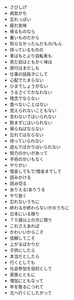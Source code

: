 - さびしげ
- 病気がち
- 忘れっぽい
- 疲れ気味
- 帰るものなら
- 暑いものだから
- 知らなかったんだもの/もん
- 持っているものの
- 車はもとより自転車も
- 見た目はともかく味は
- 旅行はまだしも
- 仕事の話抜きにして
- 心配でたまらない
- ひまでしょうがない
- うるさくてかなわない
- 残念でならない
- 食べないことはない
- 覚えられないこともない
- 言わないではいられない
- 飲まずにはいられない
- 帰らねばならない
- 忘れてはならない
- 持っていられない
- 遊んでばかりはいられない
- 努力のかいがあって
- 手術のかいもなく
- やりがい
- 借金してもで/借金までして
- 読みかける
- 読み切る
- ありえる/ありうる
- やり抜く
- 忘れないうちに
- 終わるか終わらないかのうちに
- 日本にいる限り
- ７０歳以上の方に限り
- これさえあれば
- かわいいからこそ
- 信頼してこそ
- 上がるばかりだ
- 子供にしたら
- 本当だとしたら
- 行くとしても
- 社会参加を目的として
- 家族とともに
- 増加にともなって
- 年を取るにつれて
- 北へ行くにしたがって